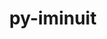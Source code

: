 ---
title: "py-iminuit"
layout: cache
categories: [package, develop]
meta: {"compilers": ["gcc@11.4.0"], "num_specs": 17, "num_specs_by_stack": {"hep": 17, "root": 17}, "oss": ["ubuntu22.04"], "platforms": ["linux"], "stacks": ["hep", "root"], "targets": ["x86_64_v3"], "versions": ["2.21.3"]}
spec_details: [{"compiler": "gcc@11.4.0", "hash": "2cagfk7hfqcfandbt3xujwzmsab4zma5", "os": "ubuntu22.04", "platform": "linux", "size": "-", "stacks": ["hep", "root"], "target": "x86_64_v3", "variants": ["build_system=python_pip"], "versions": ["2.21.3"]}, {"compiler": "gcc@11.4.0", "hash": "4su65bmnl57rqo6oh43cum2bt3e24k3d", "os": "ubuntu22.04", "platform": "linux", "size": "-", "stacks": ["hep", "root"], "target": "x86_64_v3", "variants": ["build_system=python_pip"], "versions": ["2.21.3"]}, {"compiler": "gcc@11.4.0", "hash": "cmk37fgg3bxue3k4qajqrohwgiiwwkad", "os": "ubuntu22.04", "platform": "linux", "size": "-", "stacks": ["hep", "root"], "target": "x86_64_v3", "variants": ["build_system=python_pip"], "versions": ["2.21.3"]}, {"compiler": "gcc@11.4.0", "hash": "esbpbru72xquk47fzznw3ja4l72p2bnv", "os": "ubuntu22.04", "platform": "linux", "size": "-", "stacks": ["hep", "root"], "target": "x86_64_v3", "variants": ["build_system=python_pip"], "versions": ["2.21.3"]}, {"compiler": "gcc@11.4.0", "hash": "ewpujzkdu3v6ew2zqjuoirhzgugqbzvs", "os": "ubuntu22.04", "platform": "linux", "size": "-", "stacks": ["hep", "root"], "target": "x86_64_v3", "variants": ["build_system=python_pip"], "versions": ["2.21.3"]}, {"compiler": "gcc@11.4.0", "hash": "hjo63r65hrhgxv6ohp36k4i2f7zuo4h3", "os": "ubuntu22.04", "platform": "linux", "size": "-", "stacks": ["hep", "root"], "target": "x86_64_v3", "variants": ["build_system=python_pip"], "versions": ["2.21.3"]}, {"compiler": "gcc@11.4.0", "hash": "ja7d75mvhkk53pxmlejw3tl2cpim3hl7", "os": "ubuntu22.04", "platform": "linux", "size": "-", "stacks": ["hep", "root"], "target": "x86_64_v3", "variants": ["build_system=python_pip"], "versions": ["2.21.3"]}, {"compiler": "gcc@11.4.0", "hash": "karwxauqlkkhubl4kru43asqpgsye3yb", "os": "ubuntu22.04", "platform": "linux", "size": "-", "stacks": ["hep", "root"], "target": "x86_64_v3", "variants": ["build_system=python_pip"], "versions": ["2.21.3"]}, {"compiler": "gcc@11.4.0", "hash": "km3qwm57doksxdbxwid3ea5jyggfxbdi", "os": "ubuntu22.04", "platform": "linux", "size": "-", "stacks": ["hep", "root"], "target": "x86_64_v3", "variants": ["build_system=python_pip"], "versions": ["2.21.3"]}, {"compiler": "gcc@11.4.0", "hash": "lh6so3pkxwfmjb2nywlo6p6n5vxh3vf7", "os": "ubuntu22.04", "platform": "linux", "size": "-", "stacks": ["hep", "root"], "target": "x86_64_v3", "variants": ["build_system=python_pip"], "versions": ["2.21.3"]}, {"compiler": "gcc@11.4.0", "hash": "lmjrtyzblgyp6ppvel43xs2bdqvu23ov", "os": "ubuntu22.04", "platform": "linux", "size": "-", "stacks": ["hep", "root"], "target": "x86_64_v3", "variants": ["build_system=python_pip"], "versions": ["2.21.3"]}, {"compiler": "gcc@11.4.0", "hash": "mxipvi6cz5nej55edrmdm5bmll3z5kcp", "os": "ubuntu22.04", "platform": "linux", "size": "-", "stacks": ["hep", "root"], "target": "x86_64_v3", "variants": ["build_system=python_pip"], "versions": ["2.21.3"]}, {"compiler": "gcc@11.4.0", "hash": "o45vumf2ffj3at2d3zb4t37hx76oxdzq", "os": "ubuntu22.04", "platform": "linux", "size": "-", "stacks": ["hep", "root"], "target": "x86_64_v3", "variants": ["build_system=python_pip"], "versions": ["2.21.3"]}, {"compiler": "gcc@11.4.0", "hash": "pfziadutf3jt2wivwnrswg63hui6lgbu", "os": "ubuntu22.04", "platform": "linux", "size": "-", "stacks": ["hep", "root"], "target": "x86_64_v3", "variants": ["build_system=python_pip"], "versions": ["2.21.3"]}, {"compiler": "gcc@11.4.0", "hash": "racqdcebgcugeka3536klieo5ghj54uv", "os": "ubuntu22.04", "platform": "linux", "size": "-", "stacks": ["hep", "root"], "target": "x86_64_v3", "variants": ["build_system=python_pip"], "versions": ["2.21.3"]}, {"compiler": "gcc@11.4.0", "hash": "toeshciysamku5m6dhvrrjwhr3qimfug", "os": "ubuntu22.04", "platform": "linux", "size": "-", "stacks": ["hep", "root"], "target": "x86_64_v3", "variants": ["build_system=python_pip"], "versions": ["2.21.3"]}, {"compiler": "gcc@11.4.0", "hash": "u4cycugevrcfhjncrwa2zkvo2vlfjyf4", "os": "ubuntu22.04", "platform": "linux", "size": "-", "stacks": ["hep", "root"], "target": "x86_64_v3", "variants": ["build_system=python_pip"], "versions": ["2.21.3"]}]
---